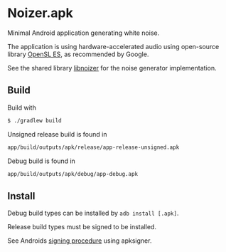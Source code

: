 # Noizer.apk

Minimal Android application generating white noise.

The application is using hardware-accelerated audio using open-source library [OpenSL ES](https://www.khronos.org/opensles), as recommended by Google.

See the shared library [libnoizer](app/src/main/cpp/libnoizer.cpp) for the noise generator implementation.

## Build
Build with 
```bash
$ ./gradlew build
```

Unsigned release build is found in 
```bash
app/build/outputs/apk/release/app-release-unsigned.apk
```

Debug build is found in 
```bash
app/build/outputs/apk/debug/app-debug.apk
```

## Install
Debug build types can be installed by ```adb install [.apk]```.

Release build types must be signed to be installed. 

See Androids [signing procedure](https://developer.android.com/studio/publish/app-signing#signing-manually) using apksigner.

